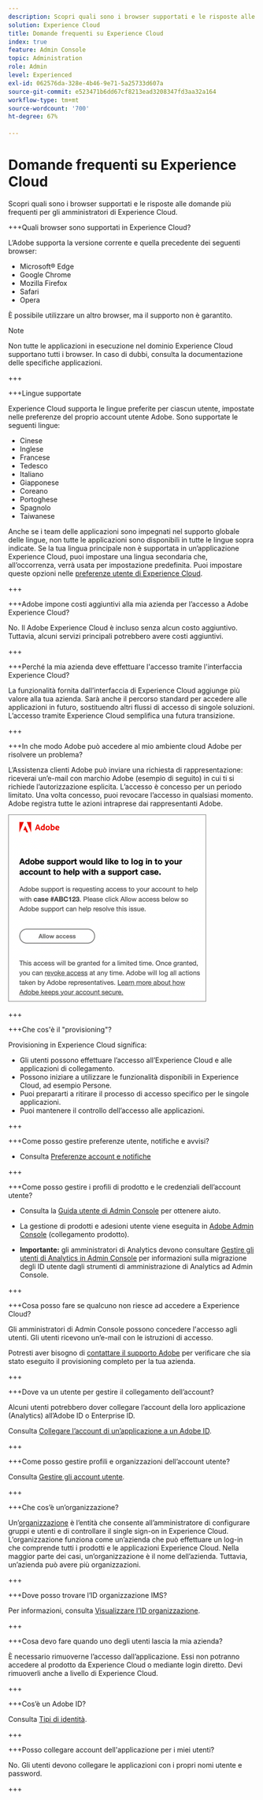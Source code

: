 ```yaml
---
description: Scopri quali sono i browser supportati e le risposte alle domande più frequenti per gli amministratori di Adobe Experience Cloud.
solution: Experience Cloud
title: Domande frequenti su Experience Cloud
index: true
feature: Admin Console
topic: Administration
role: Admin
level: Experienced
exl-id: 062576da-328e-4b46-9e71-5a25733d607a
source-git-commit: e523471b6dd67cf8213ead3208347fd3aa32a164
workflow-type: tm+mt
source-wordcount: '700'
ht-degree: 67%

---
```


# Domande frequenti su Experience Cloud

Scopri quali sono i browser supportati e le risposte alle domande più frequenti per gli amministratori di Experience Cloud.

+++Quali browser sono supportati in Experience Cloud?

L’Adobe supporta la versione corrente e quella precedente dei seguenti browser:

* Microsoft® Edge
* Google Chrome
* Mozilla Firefox
* Safari
* Opera

È possibile utilizzare un altro browser, ma il supporto non è garantito.

>[!NOTE]
>
>Non tutte le applicazioni in esecuzione nel dominio Experience Cloud supportano tutti i browser. In caso di dubbi, consulta la documentazione delle specifiche applicazioni.

+++

+++Lingue supportate

Experience Cloud supporta le lingue preferite per ciascun utente, impostate nelle preferenze del proprio account utente Adobe. Sono supportate le seguenti lingue:

* Cinese
* Inglese
* Francese
* Tedesco
* Italiano
* Giapponese
* Coreano
* Portoghese
* Spagnolo
* Taiwanese

Anche se i team delle applicazioni sono impegnati nel supporto globale delle lingue, non tutte le applicazioni sono disponibili in tutte le lingue sopra indicate. Se la tua lingua principale non è supportata in un’applicazione Experience Cloud, puoi impostare una lingua secondaria che, all’occorrenza, verrà usata per impostazione predefinita. Puoi impostare queste opzioni nelle [preferenze utente di Experience Cloud](https://experience.adobe.com/preferences).

+++

+++Adobe impone costi aggiuntivi alla mia azienda per l’accesso a Adobe Experience Cloud?

No. Il Adobe Experience Cloud è incluso senza alcun costo aggiuntivo. Tuttavia, alcuni servizi principali potrebbero avere costi aggiuntivi.

+++

+++Perché la mia azienda deve effettuare l&#39;accesso tramite l&#39;interfaccia Experience Cloud?

La funzionalità fornita dall’interfaccia di Experience Cloud aggiunge più valore alla tua azienda. Sarà anche il percorso standard per accedere alle applicazioni in futuro, sostituendo altri flussi di accesso di singole soluzioni. L’accesso tramite Experience Cloud semplifica una futura transizione.

+++

+++In che modo Adobe può accedere al mio ambiente cloud Adobe per risolvere un problema?

L’Assistenza clienti Adobe può inviare una richiesta di rappresentazione: riceverai un’e-mail con marchio Adobe (esempio di seguito) in cui ti si richiede l’autorizzazione esplicita. L’accesso è concesso per un periodo limitato. Una volta concesso, puoi revocare l’accesso in qualsiasi momento. Adobe registra tutte le azioni intraprese dai rappresentanti Adobe.

![Caso di supporto Adobe](../assets/support-email.png)

+++

+++Che cos&#39;è il &quot;provisioning&quot;?

Provisioning in Experience Cloud significa:

* Gli utenti possono effettuare l’accesso all’Experience Cloud e alle applicazioni di collegamento.
* Possono iniziare a utilizzare le funzionalità disponibili in Experience Cloud, ad esempio Persone.
* Puoi prepararti a ritirare il processo di accesso specifico per le singole applicazioni.
* Puoi mantenere il controllo dell’accesso alle applicazioni.

+++

+++Come posso gestire preferenze utente, notifiche e avvisi?

* Consulta [Preferenze account e notifiche](/help/interface/features/account-preferences.md)

+++

+++Come posso gestire i profili di prodotto e le credenziali dell’account utente?

* Consulta la [Guida utente di Admin Console](https://helpx.adobe.com/it/enterprise/admin-guide.html) per ottenere aiuto.

* La gestione di prodotti e adesioni utente viene eseguita in [Adobe Admin Console](https://adminconsole.adobe.com/enterprise) (collegamento prodotto).

* **Importante:** gli amministratori di Analytics devono consultare [Gestire gli utenti di Analytics in Admin Console](https://experienceleague.adobe.com/docs/analytics/admin/user-product-management/migrate-users/c-migration-tool.html) per informazioni sulla migrazione degli ID utente dagli strumenti di amministrazione di Analytics ad Admin Console.

+++

+++Cosa posso fare se qualcuno non riesce ad accedere a Experience Cloud?

Gli amministratori di Admin Console possono concedere l&#39;accesso agli utenti. Gli utenti ricevono un’e-mail con le istruzioni di accesso.

Potresti aver bisogno di [contattare il supporto Adobe](https://experienceleague.adobe.com/?support-solution=General&amp;lang=it#support) per verificare che sia stato eseguito il provisioning completo per la tua azienda.

+++

+++Dove va un utente per gestire il collegamento dell’account?

Alcuni utenti potrebbero dover collegare l’account della loro applicazione (Analytics) all’Adobe ID o Enterprise ID.

Consulta [Collegare l’account di un’applicazione a un Adobe ID](../administration/organizations.md).

+++

+++Come posso gestire profili e organizzazioni dell’account utente?

Consulta [Gestire gli account utente](../administration/organizations.md).

+++

+++Che cos’è un’organizzazione?

Un’[organizzazione](../administration/organizations.md) è l’entità che consente all’amministratore di configurare gruppi e utenti e di controllare il single sign-on in Experience Cloud. L’organizzazione funziona come un’azienda che può effettuare un log-in che comprende tutti i prodotti e le applicazioni Experience Cloud. Nella maggior parte dei casi, un’organizzazione è il nome dell’azienda. Tuttavia, un’azienda può avere più organizzazioni.

+++

+++Dove posso trovare l’ID organizzazione IMS?

Per informazioni, consulta [Visualizzare l’ID organizzazione](../administration/organizations.md).

+++

+++Cosa devo fare quando uno degli utenti lascia la mia azienda?

È necessario rimuoverne l’accesso dall’applicazione. Essi non potranno accedere al prodotto da Experience Cloud o mediante login diretto. Devi rimuoverli anche a livello di Experience Cloud.

+++

+++Cos’è un Adobe ID?

Consulta [Tipi di identità](https://helpx.adobe.com/it/enterprise/using/identity.html).

+++

+++Posso collegare account dell&#39;applicazione per i miei utenti?

No. Gli utenti devono collegare le applicazioni con i propri nomi utente e password.

+++
